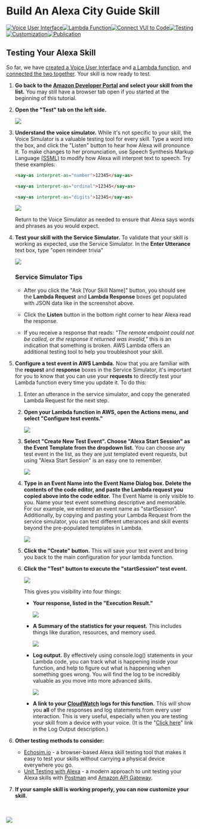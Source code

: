 # Build An Alexa City Guide Skill
[![Voice User Interface](https://m.media-amazon.com/images/G/01/mobile-apps/dex/alexa/alexa-skills-kit/tutorials/navigation/1-locked._TTH_.png)](https://github.com/alexa/skill-sample-nodejs-city-guide/blob/master/step-by-step/1-voice-user-interface.md)[![Lambda Function](https://m.media-amazon.com/images/G/01/mobile-apps/dex/alexa/alexa-skills-kit/tutorials/navigation/2-locked._TTH_.png)](https://github.com/alexa/skill-sample-nodejs-city-guide/blob/master/step-by-step/2-lambda-function.md)[![Connect VUI to Code](https://m.media-amazon.com/images/G/01/mobile-apps/dex/alexa/alexa-skills-kit/tutorials/navigation/3-locked._TTH_.png)](https://github.com/alexa/skill-sample-nodejs-city-guide/blob/master/step-by-step/3-connect-vui-to-code.md)[![Testing](https://m.media-amazon.com/images/G/01/mobile-apps/dex/alexa/alexa-skills-kit/tutorials/navigation/4-on._TTH_.png)](https://github.com/alexa/skill-sample-nodejs-city-guide/blob/master/step-by-step/4-testing.md)[![Customization](https://m.media-amazon.com/images/G/01/mobile-apps/dex/alexa/alexa-skills-kit/tutorials/navigation/5-off._TTH_.png)](https://github.com/alexa/skill-sample-nodejs-city-guide/blob/master/step-by-step/5-customization.md)[![Publication](https://m.media-amazon.com/images/G/01/mobile-apps/dex/alexa/alexa-skills-kit/tutorials/navigation/6-off._TTH_.png)](https://github.com/alexa/skill-sample-nodejs-city-guide/blob/master/step-by-step/6-publication.md)

## Testing Your Alexa Skill

So far, we have [created a Voice User Interface](https://github.com/alexa/skill-sample-nodejs-city-guide/blob/master/step-by-step/1-voice-user-interface.md) and [a Lambda function](https://github.com/alexa/skill-sample-nodejs-city-guide/blob/master/step-by-step/2-lambda-function.md), and [connected the two together](https://github.com/alexa/skill-sample-nodejs-city-guide/blob/master/step-by-step/3-connect-vui-to-lambda.md).  Your skill is now ready to test.


1.  **Go back to the [Amazon Developer Portal](https://developer.amazon.com/edw/home.html#/skills/list) and select your skill from the list.** You may still have a browser tab open if you started at the beginning of this tutorial.

2.  **Open the "Test" tab on the left side.**

    <img src="https://m.media-amazon.com/images/G/01/mobile-apps/dex/alexa/alexa-skills-kit/tutorials/general/4-2-test-tab._TTH_.png" />

3.  **Understand the voice simulator.** While it's not specific to your skill, the Voice Simulator is a valuable testing tool for every skill. Type a word into the box, and click the "Listen" button to hear how Alexa will
pronounce it. To make changes to her pronunciation, use Speech Synthesis Markup Language [(SSML)](https://developer.amazon.com/public/solutions/alexa/alexa-skills-kit/docs/speech-synthesis-markup-language-ssml-reference) to modify how Alexa will interpret text to speech. Try these examples:

    ```html
    <say-as interpret-as="number">12345</say-as>
    ```

    ```html
    <say-as interpret-as="ordinal">12345</say-as>
    ```

    ```html
    <say-as interpret-as="digits">12345</say-as>
    ```

    <img src="https://m.media-amazon.com/images/G/01/mobile-apps/dex/alexa/alexa-skills-kit/tutorials/general/4-3-voice-simulator._TTH_.png" />

    Return to the Voice Simulator as needed to ensure that Alexa says words and phrases as you would expect.

4.  **Test your skill with the Service Simulator.** To validate that your skill is working as expected, use the Service Simulator.  In the **Enter Utterance** text box, type "open reindeer trivia"

    <img src="https://m.media-amazon.com/images/G/01/mobile-apps/dex/alexa/alexa-skills-kit/tutorials/fact/4-4-service-simulator._TTH_.png" />  <!-- YOU NEED TO MAKE YOUR OWN VERSION OF THIS IMAGE.  -->

    ### Service Simulator Tips
    * After you click the "Ask [Your Skill Name]" button, you should see the **Lambda Request** and **Lambda Response** boxes get populated with JSON data like in the screenshot above.
    * Click the **Listen** button in the bottom right corner to hear Alexa read the response.

    * If you receive a response that reads: *"The remote endpoint could not be called, or the response it returned was invalid,"* this is an indication that something is broken.  AWS Lambda offers an additional testing tool to help you troubleshoot your skill.

5.  **Configure a test event in AWS Lambda.** Now that you are familiar with the **request** and **response** boxes in the Service Simulator, it's important for you to know that you can use your **requests** to directly test your Lambda function every time you update it.  To do this:
    1.  Enter an utterance in the service simulator, and copy the generated Lambda Request for the next step.

    2.  **Open your Lambda function in AWS, open the Actions menu, and select "Configure test events."**

        <img src="https://m.media-amazon.com/images/G/01/mobile-apps/dex/alexa/alexa-skills-kit/tutorials/general/4-5-2-configure-test-event._TTH_.png" />

    3.  **Select "Create New Test Event". Choose "Alexa Start Session" as the Event Template from the dropdown list.** You can choose any test event in the list, as they are just templated event requests, but using "Alexa Start Session" is an easy one to remember.  

        <img src="https://m.media-amazon.com/images/G/01/mobile-apps/dex/alexa/alexa-skills-kit/tutorials/general/4-5-3-alexa-start-session._TTH_.png" />

    4.  **Type in an Event Name into the Event Name Dialog box. Delete the contents of the code editor, and paste the Lambda request you copied above into the code editor.** The Event Name is only visible to you. Name your test event something descriptive and memorable. For our example, we entered an event name as "startSession". Additionally, by copying and pasting your Lambda Request from the service simulator, you can test different utterances and skill events beyond the pre-populated templates in Lambda.

        <img src="https://m.media-amazon.com/images/G/01/mobile-apps/dex/alexa/alexa-skills-kit/tutorials/fact/4-5-4-paste-request._TTH_.png" />

    5.  **Click the "Create" button.** This will save your test event and bring you back to the main configuration for your lambda function.

    6.  **Click the "Test" button to execute the "startSession" test event.**

        <img src="https://m.media-amazon.com/images/G/01/mobile-apps/dex/alexa/alexa-skills-kit/tutorials/general/4-5-5-save-and-test._TTH_.png" />

        This gives you visibility into four things:

        *  **Your response, listed in the "Execution Result."**

           <img src="https://m.media-amazon.com/images/G/01/mobile-apps/dex/alexa/alexa-skills-kit/tutorials/fact/4-5-5-1-execution-result._TTH_.png" />

        *  **A Summary of the statistics for your request.** This includes things like duration, resources, and memory used.

           <img src="https://m.media-amazon.com/images/G/01/mobile-apps/dex/alexa/alexa-skills-kit/tutorials/general/4-5-5-2-summary._TTH_.png" />

        *  **Log output.**  By effectively using console.log() statements in your Lambda code, you can track what is happening inside your function, and help to figure out what is happening when something goes wrong.  You will find the log to be incredibly valuable as you move into more advanced skills.

           <img src="https://m.media-amazon.com/images/G/01/mobile-apps/dex/alexa/alexa-skills-kit/tutorials/general/4-5-5-3-log-output._TTH_.png"/>

        *  **A link to your [CloudWatch](https://console.aws.amazon.com/cloudwatch/home?region=us-east-1#logs:) logs for this function.**  This will show you **all** of the responses and log statements from every user interaction.  This is very useful, especially when you are testing your skill from a device with your voice.  (It is the "[Click here](https://console.aws.amazon.com/cloudwatch/home?region=us-east-1#logs:)" link in the Log Output description.)

6.  **Other testing methods to consider:**

    *  [Echosim.io](https://echosim.io) - a browser-based Alexa skill testing tool that makes it easy to test your skills without carrying a physical device everywhere you go.
    *  [Unit Testing with Alexa](https://github.com/alexa/alexa-cookbook/tree/master/testing/postman/README.md) - a modern approach to unit testing your Alexa skills with [Postman](http://getpostman.com) and [Amazon API Gateway](http://aws.amazon.com/apigateway).

7.  **If your sample skill is working properly, you can now customize your skill.**


<br/><br/>
<a href="https://github.com/alexa/skill-sample-nodejs-city-guide/blob/master/instructions/5-customization.md"><img src="https://m.media-amazon.com/images/G/01/mobile-apps/dex/alexa/alexa-skills-kit/tutorials/general/buttons/button_next_customization._TTH_.png" /></a>

<img height="1" width="1" src="https://www.facebook.com/tr?id=1847448698846169&ev=PageView&noscript=1"/>
